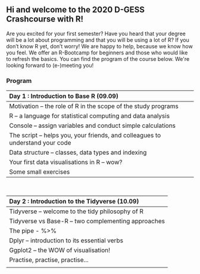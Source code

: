 ## Hi and welcome to the 2020 D-GESS Crashcourse with R! 

Are you excited for your first semester? Have you heard that your degree will be a lot about programming and that you will be using a lot of R? If you don’t know R yet, don’t worry! We are happy to help, because we know how you feel. We offer an R-Bootcamp for beginners and those who would like to refresh the basics. You can find the program of the course below. We're looking forward to (e-)meeting you!

### Program

| <div style="text-align: left"> **Day 1 : Introduction to Base R (09.09)** </div>  |
|-----------------------------------------------------------------------------------|
| Motivation – the role of R in the scope of the study programs                     |
| R – a language for statistical computing and data analysis                        |
| Console – assign variables and conduct simple calculations                        |
| The script – helps you, your friends, and colleagues to understand your code      |
| Data structure – classes, data types and indexing                                 |
| Your first data visualisations in R – wow?                                        |
| Some small exercises                                                              |

<br>

| <div style="text-align: left"> **Day 2 : Introduction to the Tidyverse (10.09)** </div> |
|-----------------------------------------------------------------------------------------|
| Tidyverse – welcome to the tidy philosophy of R                                         |
| Tidyverse vs Base-R – two complementing approaches                                      |
| The pipe - %>%                                                                          |
| Dplyr – introduction to its essential verbs                                             |
| Ggplot2 – the WOW of visualisation!                                                     |
| Practise, practise, practise...                                                         |
|                                                                                         |